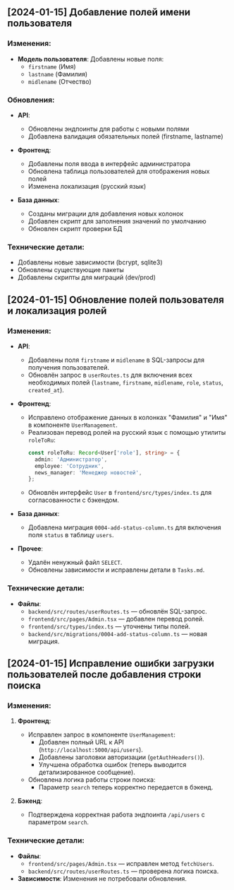 ## [2024-01-15] Добавление полей имени пользователя

### Изменения:
- **Модель пользователя**: Добавлены новые поля:
  - `firstname` (Имя)
  - `lastname` (Фамилия) 
  - `midlename` (Отчество)
  
### Обновления:
- **API**:
  - Обновлены эндпоинты для работы с новыми полями
  - Добавлена валидация обязательных полей (firstname, lastname)
  
- **Фронтенд**:
  - Добавлены поля ввода в интерфейс администратора
  - Обновлена таблица пользователей для отображения новых полей
  - Изменена локализация (русский язык)
  
- **База данных**:
  - Созданы миграции для добавления новых колонок
  - Добавлен скрипт для заполнения значений по умолчанию
  - Обновлен скрипт проверки БД

### Технические детали:
- Добавлены новые зависимости (bcrypt, sqlite3)
- Обновлены существующие пакеты
- Добавлены скрипты для миграций (dev/prod)

## [2024-01-15] Обновление полей пользователя и локализация ролей

### Изменения:
- **API**:
  - Добавлены поля `firstname` и `midlename` в SQL-запросы для получения пользователей.
  - Обновлён запрос в `userRoutes.ts` для включения всех необходимых полей (`lastname`, `firstname`, `midlename`, `role`, `status`, `created_at`).

- **Фронтенд**:
  - Исправлено отображение данных в колонках "Фамилия" и "Имя" в компоненте `UserManagement`.
  - Реализован перевод ролей на русский язык с помощью утилиты `roleToRu`:
    ```typescript
    const roleToRu: Record<User['role'], string> = {
      admin: 'Администратор',
      employee: 'Сотрудник',
      news_manager: 'Менеджер новостей',
    };
    ```
  - Обновлён интерфейс `User` в `frontend/src/types/index.ts` для согласованности с бэкендом.

- **База данных**:
  - Добавлена миграция `0004-add-status-column.ts` для включения поля `status` в таблицу `users`.

- **Прочее**:
  - Удалён ненужный файл `SELECT`.
  - Обновлены зависимости и исправлены детали в `Tasks.md`.

### Технические детали:
- **Файлы**:
  - `backend/src/routes/userRoutes.ts` — обновлён SQL-запрос.
  - `frontend/src/pages/Admin.tsx` — добавлен перевод ролей.
  - `frontend/src/types/index.ts` — уточнены типы полей.
  - `backend/src/migrations/0004-add-status-column.ts` — новая миграция.

## [2024-01-15] Исправление ошибки загрузки пользователей после добавления строки поиска

### Изменения:
1. **Фронтенд**:
   - Исправлен запрос в компоненте `UserManagement`:
     - Добавлен полный URL к API (`http://localhost:5000/api/users`).
     - Добавлены заголовки авторизации (`getAuthHeaders()`).
     - Улучшена обработка ошибок (теперь выводится детализированное сообщение).
   - Обновлена логика работы строки поиска:
     - Параметр `search` теперь корректно передается в бэкенд.

2. **Бэкенд**:
   - Подтверждена корректная работа эндпоинта `/api/users` с параметром `search`.

### Технические детали:
- **Файлы**:
  - `frontend/src/pages/Admin.tsx` — исправлен метод `fetchUsers`.
  - `backend/src/routes/userRoutes.ts` — проверена логика поиска.
- **Зависимости**: Изменения не потребовали обновления.